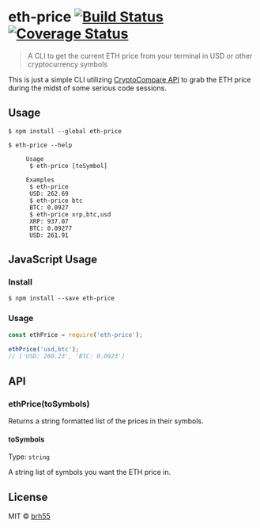 # eth-price [![Build Status](https://travis-ci.org/brh55/eth-price.svg?branch=master)](https://travis-ci.org/brh55/eth-price) [![Coverage Status](https://coveralls.io/repos/github/brh55/eth-price/badge.svg?branch=master)](https://coveralls.io/github/brh55/eth-price?branch=master)

> A CLI to get the current ETH price from your terminal in USD or other cryptocurrency symbols

This is just a simple CLI utilizing [CryptoCompare API](https://www.cryptocompare.com/api/) to grab the ETH price during the midst of some serious code sessions.

## Usage
```
$ npm install --global eth-price
```

```
$ eth-price --help

     Usage
      $ eth-price [toSymbol]

     Examples
      $ eth-price
      USD: 262.69
      $ eth-price btc
      BTC: 0.0927
      $ eth-price xrp,btc,usd
      XRP: 937.07
      BTC: 0.09277
      USD: 261.91
```

## JavaScript Usage

### Install

```
$ npm install --save eth-price
```

### Usage
```js
const ethPrice = require('eth-price');

ethPrice('usd,btc');
// ['USD: 260.23', 'BTC: 0.0923']
```

## API

### ethPrice(toSymbols)
Returns a string formatted list of the prices in their symbols.

#### toSymbols

Type: `string`

A string list of symbols you want the ETH price in.

## License

MIT © [brh55](https://github.com/brh55/eth-price)

